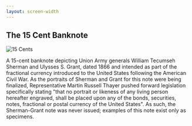 ```yaml
---
layout: screen-width
---
```

## The 15 Cent Banknote
![15 Cents](https://upload.wikimedia.org/wikipedia/commons/thumb/b/b4/US-Fractional_%283rd_Issue%29-%240.15-Fr.1274-SP.jpg/1280px-US-Fractional_%283rd_Issue%29-%240.15-Fr.1274-SP.jpg)

A 15-cent banknote depicting Union Army generals William Tecumseh Sherman and Ulysses S. Grant, dated 1866 and intended as part of the fractional currency introduced to the United States following the American Civil War. As the portraits of Sherman and Grant for this note were being finalized, Representative Martin Russell Thayer pushed forward legislation specifically stating "that no portrait or likeness of any living person hereafter engraved, shall be placed upon any of the bonds, securities, notes, fractional or postal currency of the United States". As such, the Sherman-Grant note was never issued; examples of this note exist only as specimens.
